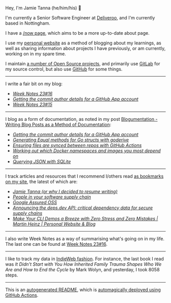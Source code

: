 Hey, I'm Jamie
Tanna (he/him/his) 👋

I'm currently a Senior Software Engineer at [Deliveroo](https://deliveroo.engineering/), and I'm currently based in Nottingham.

I have a [/now page](https://www.jvt.me/now/?utm_campaign=github-jamietanna), which aims to be a more up-to-date about page.

I use my [personal website](https://www.jvt.me/?utm_campaign=github-jamietanna) as a method of blogging about my learnings, as well as sharing information about projects I have previously, or am currently, working on in my spare time.

I maintain [a number of Open Source projects](https://www.jvt.me/open-source/?utm_campaign=github-jamietanna), and primarily use [GitLab](https://gitlab.com/jamietanna) for my source control, but also use [GitHub](https://github.com/jamietanna) for some things.

---

I write a fair bit on my blog:


- [_Week Notes 23#16_](https://www.jvt.me/week-notes/2023/16/?utm_campaign=github-jamietanna)
- [_Getting the commit author details for a GitHub App account_](https://www.jvt.me/posts/2023/04/20/github-app-email-address/?utm_campaign=github-jamietanna)
- [_Week Notes 23#15_](https://www.jvt.me/week-notes/2023/15/?utm_campaign=github-jamietanna)

---

I blog as a form of documentation, as noted in my post [Blogumentation - Writing Blog Posts as a Method of Documentation](https://www.jvt.me/posts/2017/06/25/blogumentation/?utm_campaign=github-jamietanna):


- [_Getting the commit author details for a GitHub App account_](https://www.jvt.me/posts/2023/04/20/github-app-email-address/?utm_campaign=github-jamietanna)
- [_Generating Equal methods for Go structs with goderive_](https://www.jvt.me/posts/2023/03/27/go-generate-equal-goderive/?utm_campaign=github-jamietanna)
- [_Ensuring files are synced between repos with GitHub Actions_](https://www.jvt.me/posts/2023/03/23/github-actions-sync-files/?utm_campaign=github-jamietanna)
- [_Working out which Docker namespaces and images you most depend on_](https://www.jvt.me/posts/2023/03/15/dmd-docker-usage/?utm_campaign=github-jamietanna)
- [_Querying JSON with SQLite_](https://www.jvt.me/posts/2023/03/13/sqlite-json/?utm_campaign=github-jamietanna)

---

I track articles and resources that I recommend I/others read [as bookmarks on my site](https://www.jvt.me/kind/bookmarks/?utm_campaign=github-jamietanna), the latest of which are:


- [_Jamie Tanna (or why I decided to resume writing)_](https://manuelschmidt.net/jamie-tanna/?utm_campaign=github-jamietanna)
- [_People in your software supply chain_](https://sethmlarson.dev/people-in-your-software-supply-chain?utm_campaign=github-jamietanna)
- [_Google Assured OSS_](https://sethmlarson.dev/google-assured-oss?utm_campaign=github-jamietanna)
- [_Announcing the deps.dev API: critical dependency data for secure supply chains_](https://security.googleblog.com/2023/04/announcing-depsdev-api-critical.html?utm_campaign=github-jamietanna)
- [_Make Your CLI Demos a Breeze with Zero Stress and Zero Mistakes | Martin Heinz | Personal Website & Blog_](https://martinheinz.dev/blog/94?utm_campaign=github-jamietanna)

---

I also write Week Notes as a way of summarising what's going on in my life. The last one can be found at [Week Notes 23#16](https://www.jvt.me/week-notes/2023/16/?utm_campaign=github-jamietanna).

---

I like to track my data in [IndieWeb fashion](https://indieweb.org/why). For instance, the last book I read was _It Didn't Start with You How Inherited Family Trauma Shapes Who We Are and How to End the Cycle_ by Mark Wolyn, and yesterday, I took 8058 steps.

---
This is an [autogenerated README](https://www.jvt.me/posts/2022/01/12/autogenerated-profile-readme/?utm_campaign=github-jamietanna), which is [automagically deployed using GitHub Actions](https://github.com/jamietanna/jamietanna/blob/main/.github/workflows/rebuild.yml).

